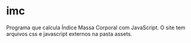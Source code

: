 # imc
Programa que calcula Índice Massa Corporal com JavaScript.
O site tem arquivos css e javascript externos na pasta assets.
